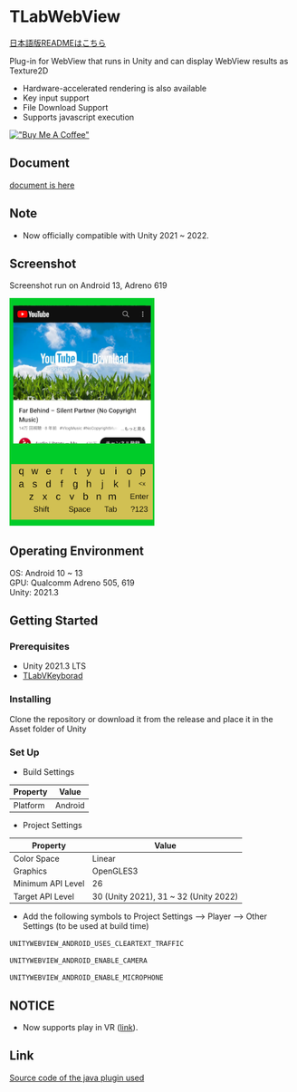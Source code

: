 # TLabWebView

[日本語版READMEはこちら](README-ja.md)

Plug-in for WebView that runs in Unity and can display WebView results as Texture2D  
- Hardware-accelerated rendering is also available  
- Key input support
- File Download Support
- Supports javascript execution  

[!["Buy Me A Coffee"](https://www.buymeacoffee.com/assets/img/custom_images/orange_img.png)](https://www.buymeacoffee.com/tlabaltoh)

## Document
[document is here](https://tlabgames.gitbook.io/tlabwebview)

## Note
- Now officially compatible with Unity 2021 ~ 2022.

## Screenshot  
Screenshot run on Android 13, Adreno 619  

<img src="Media/tlab-webview.png" width="256">

## Operating Environment
OS: Android 10 ~ 13  
GPU: Qualcomm Adreno 505, 619  
Unity: 2021.3  

## Getting Started

### Prerequisites
- Unity 2021.3 LTS  
- [TLabVKeyborad](https://github.com/TLabAltoh/TLabVKeyborad)

### Installing

Clone the repository or download it from the release and place it in the Asset folder of Unity

### Set Up

- Build Settings

| Property      | Value   |
| ------------- | ------- |
| Platform      | Android |

- Project Settings

| Property          | Value                                 |
| ----------------- | ------------------------------------- |
| Color Space       | Linear                                |
| Graphics          | OpenGLES3                             |
| Minimum API Level | 26                                    |
| Target API Level  | 30 (Unity 2021), 31 ~ 32 (Unity 2022) |

- Add the following symbols to Project Settings --> Player --> Other Settings (to be used at build time)

```
UNITYWEBVIEW_ANDROID_USES_CLEARTEXT_TRAFFIC
```
```
UNITYWEBVIEW_ANDROID_ENABLE_CAMERA
```
```
UNITYWEBVIEW_ANDROID_ENABLE_MICROPHONE
```

## NOTICE
- Now supports play in VR ([link](https://github.com/TLabAltoh/TLabWebViewVR)).

## Link
[Source code of the java plugin used](https://github.com/TLabAltoh/TLabWebViewPlugin)

